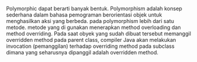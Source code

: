 Polymorphic dapat berarti banyak bentuk. Polymorphism adalah konsep sederhana dalam bahasa pemograman berorientasi objek 
untuk menghasilkan aksi yang berbeda. 
pada polymorphism lebih dari satu metode. metode yang di gunakan menerapkan 
method overloading dan method overriding. Pada saat obyek yang sudah dibuat tersebut memanggil overridden method pada parent class,
compiler Java akan melakukan invocation (pemanggilan) terhadap overriding method pada subclass dimana yang
seharusnya dipanggil adalah overridden method. 
